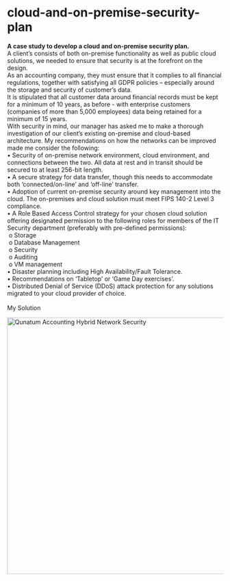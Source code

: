 # cloud-and-on-premise-security-plan
<b>A case study to develop a cloud and on-premise security plan.</b> <br>
A client’s consists of both on-premise functionality as well as public cloud solutions, we needed to ensure that security is at the forefront on the design.<br>
As an accounting company, they must ensure that it complies to all financial regulations, together with satisfying all GDPR policies – especially around the storage and security of customer’s data.<br>
It is stipulated that all customer data around financial records must be kept for a minimum of 10 years, as before - with enterprise customers (companies of more than 5,000 employees) data being retained for a minimum of 15 years.<br>
With security in mind, our manager has asked me to make a thorough investigation of our client’s existing on-premise and cloud-based architecture.  My recommendations on how the networks can be improved made me consider the following:<br>
•	Security of on-premise network environment, cloud environment, and connections between the two. All data at rest and in transit should be secured to at least 256-bit length.<br>
•	A secure strategy for data transfer, though this needs to accommodate both ‘connected/on-line’ and ‘off-line’ transfer.<br>
•	Adoption of current on-premise security around key management into the cloud. The on-premises and cloud solution must meet FIPS 140-2 Level 3 compliance.<br>
•	A Role Based Access Control strategy for your chosen cloud solution offering designated permission to the following roles for members of the IT Security department (preferably with pre-defined permissions):<br>
&nbsp;o	Storage<br>
&nbsp;o	Database Management<br>
&nbsp;o	Security<br>
&nbsp;o	Auditing<br>
&nbsp;o	VM management<br>
•	Disaster planning including High Availability/Fault Tolerance.<br>
•	Recommendations on ‘Tabletop’ or ‘Game Day exercises’.<br>
•	Distributed Denial of Service (DDoS) attack protection for any solutions migrated to your cloud provider of choice.<br>
<br>
My Solution <br>
<p><img src="QuantumAccounting.png" alt="Qunatum Accounting Hybrid Network Security" width="900" height="600"></p>
<br>


